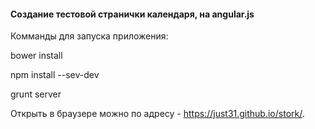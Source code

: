 #### Создание тестовой странички календаря, на angular.js


Комманды для запуска приложения:

bower install

npm install --sev-dev

grunt server

Открыть в браузере можно по адресу - https://just31.github.io/stork/.
